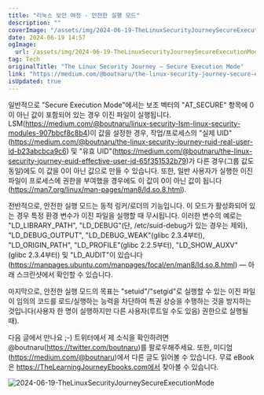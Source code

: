 ```yaml
---
title: "리눅스 보안 여정 - 안전한 실행 모드"
description: ""
coverImage: "/assets/img/2024-06-19-TheLinuxSecurityJourneySecureExecutionMode_0.png"
date: 2024-06-19 14:57
ogImage:
  url: /assets/img/2024-06-19-TheLinuxSecurityJourneySecureExecutionMode_0.png
tag: Tech
originalTitle: "The Linux Security Journey — Secure Execution Mode"
link: "https://medium.com/@boutnaru/the-linux-security-journey-secure-execution-mode-325137c3c76a"
isUpdated: true
---
```


일반적으로 "Secure Execution Mode"에서는 보조 벡터의 "AT_SECURE" 항목에 0이 아닌 값이 포함되어 있는 경우 이진 파일이 실행됩니다. LSM(https://medium.com/@boutnaru/linux-security-lsm-linux-security-modules-907bbcf8c8b4)이 값을 설정한 경우, 작업/프로세스의 "실제 UID"(https://medium.com/@boutnaru/the-linux-security-journey-ruid-real-user-id-b23abcbca9c6) 및 "유효 UID"(https://medium.com/@boutnaru/the-linux-security-journey-euid-effective-user-id-65f351532b79)가 다른 경우(그룹 값도 동일)에도 이 값을 0이 아닌 값으로 만들 수 있습니다. 또한, 일반 사용자가 실행한 이진 파일이 프로세스에 권한을 부여했을 경우에도 이 값이 0이 아닌 값이 됩니다(https://man7.org/linux/man-pages/man8/ld.so.8.html).

전반적으로, 안전한 실행 모드는 동적 링커/로더의 기능입니다. 이 모드가 활성화되어 있는 경우 특정 환경 변수가 이진 파일을 실행할 때 무시됩니다. 이러한 변수의 예로는 "LD_LIBRARY_PATH", "LD_DEBUG"(단, /etc/suid-debug가 있는 경우는 제외), "LD_DEBUG_OUTPUT", "LD_DEBUG_WEAK"(glibc 2.3.4부터), "LD_ORIGIN_PATH", "LD_PROFILE"(glibc 2.2.5부터), "LD_SHOW_AUXV"(glibc 2.3.4부터) 및 "LD_AUDIT"이 있습니다(https://manpages.ubuntu.com/manpages/focal/en/man8/ld.so.8.html) — 아래 스크린샷에서 확인할 수 있습니다.

마지막으로, 안전한 실행 모드의 목표는 "setuid"/"setgid"로 실행할 수 있는 이진 파일이 임의의 코드를 로드/실행하는 능력을 차단하여 특권 상승을 수행하는 것을 방지하는 것입니다(사용자 한 명이 실행하지만 다른 사용자(루트일 수도 있음) 권한으로 실행될 때).

다음 글에서 만나요 ;-) 트위터에서 제 소식을 확인하려면 @boutnaru(https://twitter.com/boutnaru)를 팔로우해주세요. 또한, 미디엄(https://medium.com/@boutnaru)에서 다른 글도 읽어볼 수 있습니다. 무료 eBook은 https://TheLearningJourneyEbooks.com에서 찾아볼 수 있습니다.

<!-- cozy-coder - 수평 -->

<ins class="adsbygoogle"
     style="display:block"
     data-ad-client="ca-pub-4877378276818686"
     data-ad-slot="1107185301"
     data-ad-format="auto"
     data-full-width-responsive="true"></ins>

<script>
     (adsbygoogle = window.adsbygoogle || []).push({});
</script>

![2024-06-19-TheLinuxSecurityJourneySecureExecutionMode](/assets/img/2024-06-19-TheLinuxSecurityJourneySecureExecutionMode_0.png)
